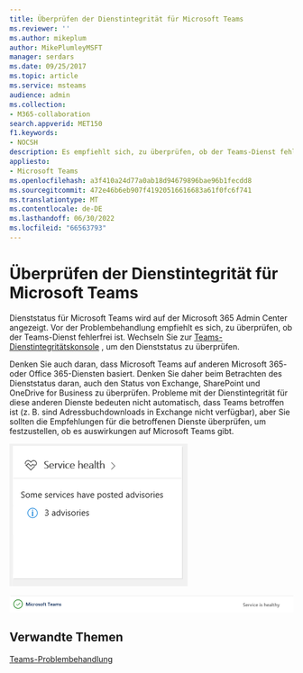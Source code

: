 ```yaml
---
title: Überprüfen der Dienstintegrität für Microsoft Teams
ms.reviewer: ''
ms.author: mikeplum
author: MikePlumleyMSFT
manager: serdars
ms.date: 09/25/2017
ms.topic: article
ms.service: msteams
audience: admin
ms.collection:
- M365-collaboration
search.appverid: MET150
f1.keywords:
- NOCSH
description: Es empfiehlt sich, zu überprüfen, ob der Teams-Dienst fehlerfrei ist und auch andere Microsoft 365- oder Office 365-Komponenten wie Exchange, SharePoint und OneDrive for Business.
appliesto:
- Microsoft Teams
ms.openlocfilehash: a3f410a24d77a0ab18d94679896bae96b1fecdd8
ms.sourcegitcommit: 472e46b6eb907f41920516616683a61f0fc6f741
ms.translationtype: MT
ms.contentlocale: de-DE
ms.lasthandoff: 06/30/2022
ms.locfileid: "66563793"
---
```

# <a name="verify-service-health-for-microsoft-teams"></a>Überprüfen der Dienstintegrität für Microsoft Teams

Dienststatus für Microsoft Teams wird auf der Microsoft 365 Admin Center angezeigt. Vor der Problembehandlung empfiehlt es sich, zu überprüfen, ob der Teams-Dienst fehlerfrei ist. Wechseln Sie zur <a href=" https://admin.microsoft.com/adminportal/home?ref=servicehealth" target="_blank">Teams-Dienstintegritätskonsole</a> , um den Dienststatus zu überprüfen.

Denken Sie auch daran, dass Microsoft Teams auf anderen Microsoft 365- oder Office 365-Diensten basiert. Denken Sie daher beim Betrachten des Dienststatus daran, auch den Status von Exchange, SharePoint und OneDrive for Business zu überprüfen. Probleme mit der Dienstintegrität für diese anderen Dienste bedeuten nicht automatisch, dass Teams betroffen ist (z. B. sind Adressbuchdownloads in Exchange nicht verfügbar), aber Sie sollten die Empfehlungen für die betroffenen Dienste überprüfen, um festzustellen, ob es auswirkungen auf Microsoft Teams gibt.

![Screenshot der Seite „Dienststatus“](media/Verify_service_health_for_Microsoft_Teams_image1.png)

![Screenshot, aus dem hervorgeht, dass der Microsoft Teams-Dienst fehlerfrei ist](media/Verify_service_health_for_Microsoft_Teams_image2.png)


## <a name="related-topics"></a>Verwandte Themen

[Teams-Problembehandlung](/MicrosoftTeams/troubleshoot/teams)
